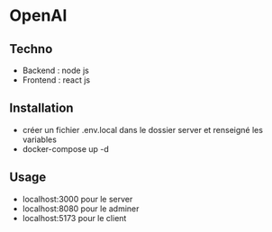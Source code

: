 # OpenAI
## Techno
- Backend : node js
- Frontend : react js

## Installation
- créer un fichier .env.local dans le dossier server et renseigné les variables
- docker-compose up -d

## Usage
- localhost:3000 pour le server
- localhost:8080 pour le adminer
- localhost:5173 pour le client